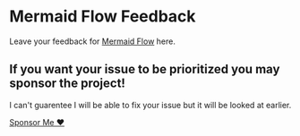 # Mermaid Flow Feedback
Leave your feedback for [Mermaid Flow](www.mermaidflow.app) here.

## If you want your issue to be prioritized you may sponsor the project!

I can't guarentee I will be able to fix your issue but it will be looked at earlier.

[Sponsor Me ❤️](https://github.com/sponsors/ted-marozzi)
